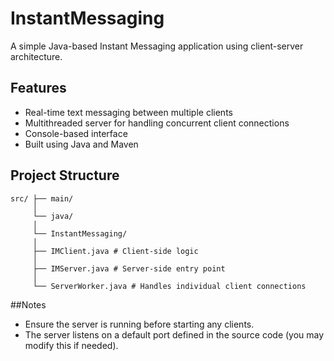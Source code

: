 # InstantMessaging

A simple Java-based Instant Messaging application using client-server architecture.

## Features

- Real-time text messaging between multiple clients  
- Multithreaded server for handling concurrent client connections  
- Console-based interface  
- Built using Java and Maven

## Project Structure

```text
src/ ├── main/ 
     │ 
     └── java/ 
     │ 
     └── InstantMessaging/ 
     │ 
     ├── IMClient.java # Client-side logic 
     │ 
     ├── IMServer.java # Server-side entry point 
     │ 
     └── ServerWorker.java # Handles individual client connections
```
##Notes
- Ensure the server is running before starting any clients.
- The server listens on a default port defined in the source code (you may modify this if needed).
